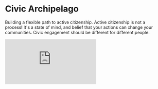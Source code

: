 # Civic Archipelago
Building a flexible path to active citizenship. Active citizenship is not a process! It's a state of mind, and belief that your actions can change your communities. Civic engagement should be different for different people.

<iframe src="https://docs.google.com/forms/d/e/1FAIpQLSd1WAfVVL-AbGu5q7Y1MgpiBGyTxFau_Rj2UtG8qD5i5B_4vw/viewform?embedded=true" frameborder="0" marginheight="0" marginwidth="0">Loading...</iframe>
